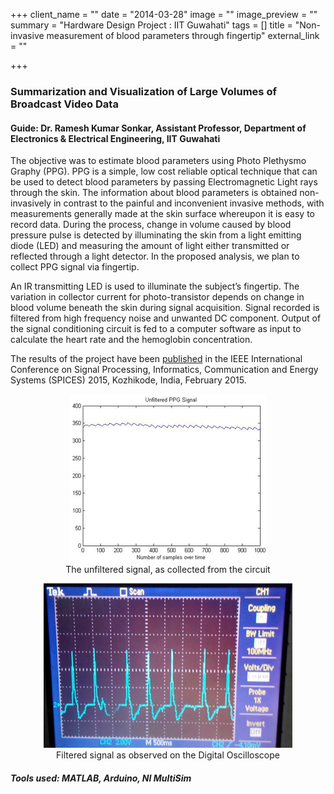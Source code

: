 +++
client_name = ""
date = "2014-03-28"
image = ""
image_preview = ""
summary = "Hardware Design Project : IIT Guwahati"
tags = []
title = "Non-invasive measurement of blood parameters through fingertip"
external_link = ""

+++

### Summarization and Visualization of Large Volumes of Broadcast Video Data
#### **Guide**: Dr. Ramesh Kumar Sonkar, Assistant Professor, Department of Electronics & Electrical Engineering, IIT Guwahati

The objective was to estimate blood parameters using Photo Plethysmo Graphy (PPG). PPG is a simple, low cost reliable optical technique that can be used to detect blood parameters by passing Electromagnetic Light rays through the skin. The information about blood parameters is obtained non-invasively in contrast to the painful and inconvenient invasive methods, with measurements generally made at the skin surface whereupon it is easy to record data. During the process, change in volume caused by blood pressure pulse is detected by illuminating the skin from a light emitting diode (LED) and measuring the amount of light either transmitted or reflected through a light detector. In the proposed analysis, we plan to collect PPG signal via fingertip.

An IR transmitting LED is used to illuminate the subject’s fingertip. The variation in collector current for photo-transistor depends on change in blood volume beneath the skin during signal acquisition. Signal recorded is filtered from high frequency noise and unwanted DC component. Output of the signal conditioning circuit is fed to a computer software as input to calculate the heart rate and the hemoglobin concentration.

The results of the project have been <a href="/publication/non-invasive">published</a> in the IEEE International Conference on Signal Processing, Informatics, Communication and Energy Systems (SPICES) 2015, Kozhikode, India, February 2015.

<center><figure><img src="/img/uploads/PPG_MATLAB.png"><figcaption>The unfiltered signal, as collected from the circuit</figcaption></figure>
<figure><img src="/img/uploads/PPG_Oscilloscope.png"><figcaption>Filtered signal as observed on the Digital Oscilloscope</figcaption></figure>
</center>

##### **Tools used**: MATLAB, Arduino, NI MultiSim
